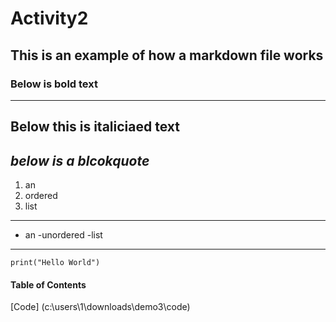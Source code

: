 # Activity2
## This is an example of how a markdown file works
### Below is bold text
---
**Below this is italiciaed text**
---
*below is a blcokquote*
---
1. an 
2. ordered
3. list
---
- an
-unordered
-list
---
`print("Hello World")`

#### Table of Contents
[Code] (c:\users\1\downloads\demo3\code)


